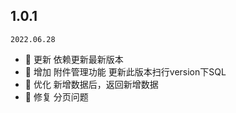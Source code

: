 ## 1.0.1

`2022.06.28`

- 🌟 更新 依赖更新最新版本
- 🎯 增加 附件管理功能 更新此版本扫行version下SQL
- 🎯 优化 新增数据后，返回新增数据
- 🐞 修复 分页问题
